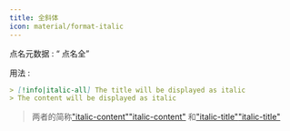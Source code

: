 ```yaml
---
title: 全斜体
icon: material/format-italic
---
```


点名元数据 : “ 点名全”

用法 :

```md
> [!info|italic-all] The title will be displayed as italic
> The content will be displayed as italic
```
> 两者的简称["italic-content"](../content-styling/page-8.md)["italic-content"](../content-styling/page-8.md)
> 和["italic-title"](../title-styling/page-18.md)["italic-title"](../title-styling/page-18.md)
